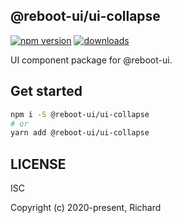 ## @reboot-ui/ui-collapse

[![npm version](https://img.shields.io/npm/v/@reboot-ui/ui-collapse.svg)](https://www.npmjs.org/package/@reboot-ui/ui-collapse)
[![downloads](https://img.shields.io/npm/dm/@reboot-ui/ui-collapse.svg)](https://www.npmjs.org/package/@reboot-ui/ui-collapse)

UI component package for @reboot-ui.

## Get started

```bash
npm i -S @reboot-ui/ui-collapse
# or
yarn add @reboot-ui/ui-collapse
```

## LICENSE

ISC

Copyright (c) 2020-present, Richard
